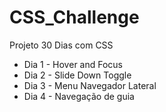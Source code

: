 # CSS_Challenge
Projeto 30 Dias com CSS

- Dia 1 - Hover and Focus
- Dia 2 - Slide Down Toggle
- Dia 3 - Menu Navegador Lateral
- Dia 4 - Navegação de guia

